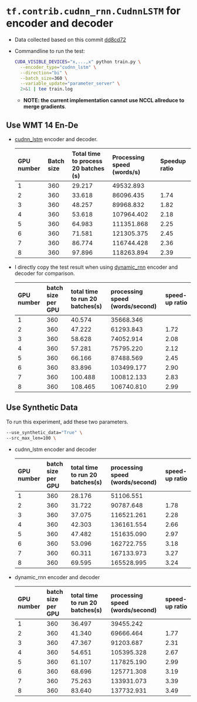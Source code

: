 # `tf.contrib.cudnn_rnn.CudnnLSTM` for encoder and decoder

- Data collected based on this commit [dd8cd72](https://github.com/lcy-seso/dl_framework/tree/dd8cd72468774604d39daefc7570e6e786eab7a5/tensorflow/data_parallelism_for_nmt)

- Commandline to run the test:

  ```bash
  CUDA_VISIBLE_DEVICES="x,...,x" python train.py \
    --encoder_type="cudnn_lstm" \
    --direction="bi" \
    --batch_size=360 \
    --variable_update="parameter_server" \
    2>&1 | tee train.log
  ```

  - **NOTE: the current implementation cannot use NCCL allreduce to merge gradients**.

## Use WMT 14 En-De

- [cudnn_lstm](https://www.tensorflow.org/api_docs/python/tf/contrib/cudnn_rnn/CudnnLSTM) encoder and decoder.

  |GPU number|Batch size|Total time to process 20 batches (s)|Processing speed (words/s)|Speedup ratio|
  |:--|:--|:--|:--|:--|
  |1|360|29.217|49532.893||
  |2|360|33.618|86096.435|1.74|
  |3|360|48.257|89968.832|1.82|
  |4|360|53.618|107964.402|2.18|
  |5|360|64.983|111351.868|2.25|
  |6|360|71.581|121305.375|2.45|
  |7|360|86.774|116744.428|2.36|
  |8|360|97.896|118263.894|2.39|

- I directly copy the test result when using [dynamic_rnn](https://www.tensorflow.org/api_docs/python/tf/nn/dynamic_rnn) encoder and decoder for comparison.

  |GPU number|batch size per GPU|total time to run 20 batches(s)|processing speed (words/second)|speed-up ratio|
  |:--|:--|:--|:--|:--|
  |1|360|40.574|35668.346||
  |2|360|47.222|61293.843|1.72|
  |3|360|58.628|74052.914|2.08|
  |4|360|57.281|75795.220|2.12|
  |5|360|66.166|87488.569|2.45|
  |6|360|83.896|103499.177|2.90|
  |7|360|100.488|100812.133|2.83|
  |8|360|108.465|106740.810|2.99|

## Use Synthetic Data

To run this experiment, add these two parameters.

```bash
--use_synthetic_data="True" \
--src_max_len=100 \
```

- cudnn_lstm encoder and decoder

  |GPU number|batch size per GPU|total time to run 20 batches(s)|processing speed (words/second)|speed-up ratio|
  |:--|:--|:--|:--|:--|
  |1|360|28.176|51106.551||
  |2|360|31.722|90787.648|1.78|
  |3|360|37.075|116521.261|2.28|
  |4|360|42.303|136161.554|2.66|
  |5|360|47.482|151635.090|2.97|
  |6|360|53.096|162722.755|3.18|
  |7|360|60.311|167133.973|3.27|
  |8|360|69.595|165528.995|3.24|

- dynamic_rnn encoder and decoder

  |GPU number|batch size per GPU|total time to run 20 batches(s)|processing speed (words/second)|speed-up ratio|
  |:--|:--|:--|:--|:--|
  |1|360|36.497|39455.242||
  |2|360|41.340|69666.464|1.77|
  |3|360|47.367|91203.687|2.31|
  |4|360|54.651|105395.328|2.67|
  |5|360|61.107|117825.190|2.99|
  |6|360|68.696|125771.308|3.19|
  |7|360|75.263|133931.073|3.39|
  |8|360|83.640|137732.931|3.49|
